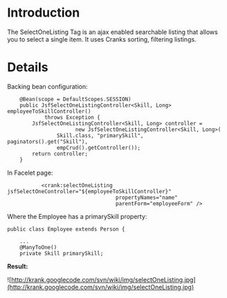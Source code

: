 # Introduction #

The SelectOneListing Tag is an ajax enabled searchable listing that allows you to select a single item. It uses Cranks sorting, filtering listings.



# Details #


Backing bean configuration:
```
	@Bean(scope = DefaultScopes.SESSION)
	public JsfSelectOneListingController<Skill, Long> employeeToSkillController()
			throws Exception {
		JsfSelectOneListingController<Skill, Long> controller = 
                      new JsfSelectOneListingController<Skill, Long>(
				Skill.class, "primarySkill", paginators().get("Skill"),
				empCrud().getController());
		return controller;
	}

```

In Facelet page:
```
           <crank:selectOneListing jsfSelectOneController="${employeeToSkillController}"
                                   propertyNames="name"
                                   parentForm="employeeForm" />

```

Where the Employee has a primarySkill property:

```
public class Employee extends Person {

    ...
    @ManyToOne()
    private Skill primarySkill;

```

**Result:**

![http://krank.googlecode.com/svn/wiki/img/selectOneListing.jpg](http://krank.googlecode.com/svn/wiki/img/selectOneListing.jpg)